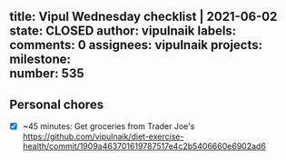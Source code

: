 title:	Vipul Wednesday checklist | 2021-06-02
state:	CLOSED
author:	vipulnaik
labels:	
comments:	0
assignees:	vipulnaik
projects:	
milestone:	
number:	535
--
## Personal chores

- [x] ~45 minutes: Get groceries from Trader Joe's https://github.com/vipulnaik/diet-exercise-health/commit/1909a463701619787517e4c2b5406660e6902ad6
